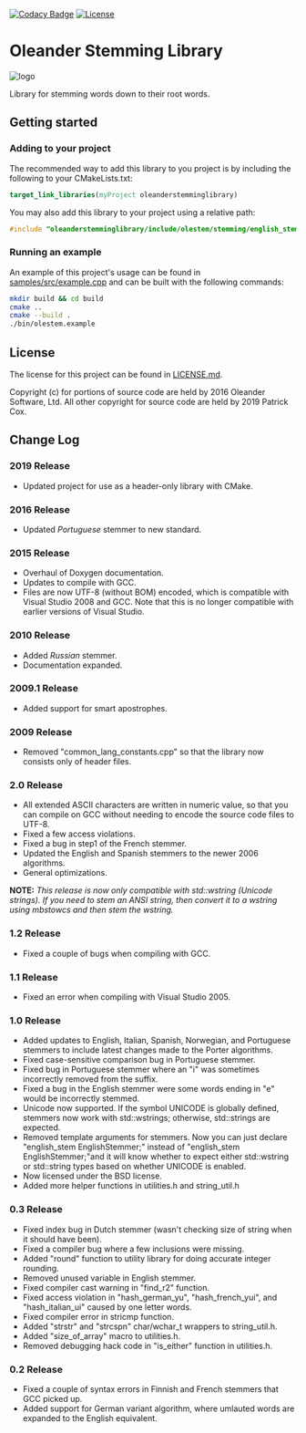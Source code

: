 [![Codacy Badge](https://api.codacy.com/project/badge/Grade/a47d7b3d825e441894df5c0c91ed4f42)](https://www.codacy.com/app/paddy74/OleanderStemmingLibrary?utm_source=github.com&amp;utm_medium=referral&amp;utm_content=paddy74/OleanderStemmingLibrary&amp;utm_campaign=Badge_Grade)
[![License](https://img.shields.io/badge/License-BSD%203--Clause-blue.svg)](https://opensource.org/licenses/BSD-3-Clause)

# Oleander Stemming Library

![logo](stemming.png)

Library for stemming words down to their root words.

## Getting started

### Adding to your project

The recommended way to add this library to you project is by including the following to your CMakeLists.txt:

```cmake
target_link_libraries(myProject oleanderstemminglibrary)
```

You may also add this library to your project using a relative path:

```cpp
#include "oleanderstemminglibrary/include/olestem/stemming/english_stem.h"
```

### Running an example

An example of this project's usage can be found in [samples/src/example.cpp](samples/src/example.cpp) and can be built with the following commands:

```bash
mkdir build && cd build
cmake ..
cmake --build .
./bin/olestem.example
```

## License

The license for this project can be found in [LICENSE.md](LICENSE.md).

Copyright (c) for portions of source code are held by 2016 Oleander Software, Ltd.
All other copyright for source code are held by 2019 Patrick Cox.

## Change Log

### 2019 Release
- Updated project for use as a header-only library with CMake.

### 2016 Release
- Updated *Portuguese* stemmer to new standard.

### 2015 Release
- Overhaul of Doxygen documentation.
- Updates to compile with GCC.
- Files are now UTF-8 (without BOM) encoded, which is compatible with Visual Studio 2008 and GCC. Note that this is no longer compatible with earlier versions of Visual Studio.

### 2010 Release
- Added *Russian* stemmer.
- Documentation expanded.

### 2009.1 Release
- Added support for smart apostrophes.


### 2009 Release
- Removed "common_lang_constants.cpp" so that the library now consists only of header files.

### 2.0 Release
- All extended ASCII characters are written in numeric value, so that you can compile on GCC without needing to encode the source code files to UTF-8.
- Fixed a few access violations.
- Fixed a bug in step1 of the French stemmer.
- Updated the English and Spanish stemmers to the newer 2006 algorithms.
- General optimizations.

**NOTE:** *This release is now only compatible with std::wstring (Unicode strings). If you need to stem an ANSI string, then convert it to a wstring using mbstowcs and then stem the wstring.*

### 1.2 Release
- Fixed a couple of bugs when compiling with GCC.

### 1.1 Release
- Fixed an error when compiling with Visual Studio 2005.

### 1.0 Release
- Added updates to English, Italian, Spanish, Norwegian, and Portuguese stemmers to include latest changes made to the Porter algorithms.
- Fixed case-sensitive comparison bug in Portuguese stemmer.
- Fixed bug in Portuguese stemmer where an "i" was sometimes incorrectly removed from the suffix.
- Fixed a bug in the English stemmer were some words ending in "e" would be incorrectly stemmed.
- Unicode now supported. If the symbol UNICODE is globally defined, stemmers now work with std::wstrings; otherwise, std::strings are expected.
- Removed template arguments for stemmers. Now you can just declare "english_stem EnglishStemmer;" instead of "english_stem<char> EnglishStemmer;"and it will know whether to expect either std::wstring or std::string types based on whether UNICODE is enabled.
- Now licensed under the BSD license.
- Added more helper functions in utilities.h and string_util.h

### 0.3 Release
- Fixed index bug in Dutch stemmer (wasn't checking size of string when it should have been).
- Fixed a compiler bug where a few inclusions were missing.
- Added "round" function to utility library for doing accurate integer rounding.
- Removed unused variable in English stemmer.
- Fixed compiler cast warning in "find_r2" function.
- Fixed access violation in "hash_german_yu", "hash_french_yui", and "hash_italian_ui" caused by one letter words.
- Fixed compiler error in stricmp function.
- Added "strstr" and "strcspn" char/wchar_t wrappers to string_util.h.
- Added "size_of_array" macro to utilities.h.
- Removed debugging hack code in "is_either" function in utilities.h.

### 0.2 Release

- Fixed a couple of syntax errors in Finnish and French stemmers that GCC picked up.
- Added support for German variant algorithm, where umlauted words are expanded to the English equivalent.
